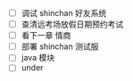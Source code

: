 - [ ] 调试 shinchan 好友系统
- [ ] 查清远考场放假日期预约考试
- [ ] 看下一章 情商
- [ ] 部署 shinchan 测试服
- [ ] java  模块
- [ ] under 

